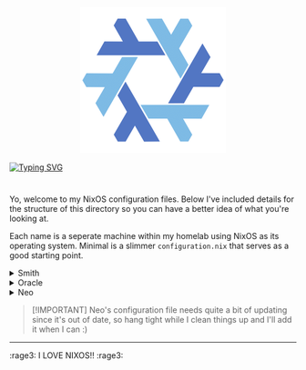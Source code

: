 <p align="center">
  <img src="https://raw.githubusercontent.com/0lswitcher/dotfiles/refs/heads/main/md-assets/nixos/nixos.png" style="width: 256px; height: 256px">
</p>

[![Typing SVG](https://readme-typing-svg.demolab.com?font=Fira+Code&size=100&duration=2500&pause=1000&color=B277F7&center=true&vCenter=true&width=1920&height=100&lines=0lswitcher's+NixOS+Configuration+Files)](https://git.io/typing-svg)

<h1></h1>

<!--
<h1 align="center">
  NixOS configuration files
</h1>
-->

Yo, welcome to my NixOS configuration files. Below I've included details for the structure of this directory so you can have a better idea of what you're looking at. 

Each name is a seperate machine within my homelab using NixOS as its operating system.
Minimal is a slimmer `configuration.nix` that serves as a good starting point.

<details>
  <summary>Smith</summary>
  This directory includes the configuration.nix file for Smith, a headless laptop (a.k.a "halftop") that is currently being utilized as a server. 
  This configuration file is more focused on network security and stability rather than cool packages.
</details>

<details>
  <summary>Oracle</summary>
  This directory includes the configuration.nix file for Oracle, a hand-built desktop that serves as my workhorse pc. 
  This is my daily machine that I use for browsing, dev, and gaming so the majority of the "fun" packages are held here.
  Also serves as a secondary server for the more resource intensive services like machine learning, mc-servers, and LLM's. 
  *Configured for Nvidia GPU's - uncomment line 33, and comment lines 61-71 to remove said config*
</details>


<details>
  <summary>Neo</summary>
  This directory includes the configuration.nix file for Neo, a laptop that serves as my on-the-go workstation. 
  Configured more for laptop use, and works great in tandem with my wayland/hyprland waybar config for Neo that contains laptop-specific things like a battery life indicator.
</details>

>  [!IMPORTANT]
>  Neo's configuration file needs quite a bit of updating since it's out of date, so hang tight while I clean things up and I'll add it when I can :)
---

:rage3: I LOVE NIXOS!! :rage3:
